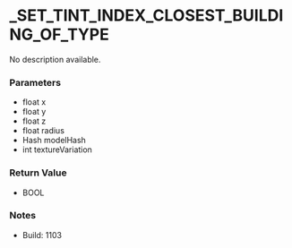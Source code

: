 # _SET_TINT_INDEX_CLOSEST_BUILDING_OF_TYPE

No description available.

### Parameters
* float x
* float y
* float z
* float radius
* Hash modelHash
* int textureVariation

### Return Value
* BOOL

### Notes
* Build: 1103

